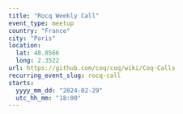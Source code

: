 ```yaml
---
title: "Rocq Weekly Call"
event_type: meetup
country: "France"
city: "Paris"
location:
  lat: 48.8566
  long: 2.3522
url: https://github.com/coq/coq/wiki/Coq-Calls
recurring_event_slug: rocq-call
starts:
  yyyy_mm_dd: "2024-02-29"
  utc_hh_mm: "18:00"
---
```

